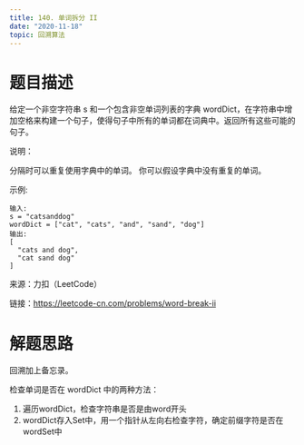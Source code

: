 ```yaml
---
title: 140. 单词拆分 II
date: "2020-11-18"
topic: 回溯算法
---
```


# 题目描述

给定一个非空字符串 s 和一个包含非空单词列表的字典 wordDict，在字符串中增加空格来构建一个句子，使得句子中所有的单词都在词典中。返回所有这些可能的句子。

说明：

分隔时可以重复使用字典中的单词。
你可以假设字典中没有重复的单词。


示例:

```
输入:
s = "catsanddog"
wordDict = ["cat", "cats", "and", "sand", "dog"]
输出:
[
  "cats and dog",
  "cat sand dog"
]
```

来源：力扣（LeetCode）

链接：https://leetcode-cn.com/problems/word-break-ii

# 解题思路

回溯加上备忘录。

检查单词是否在 wordDict 中的两种方法：
1. 遍历wordDict，检查字符串是否是由word开头
2. wordDict存入Set中，用一个指针从左向右检查字符，确定前缀字符是否在wordSet中